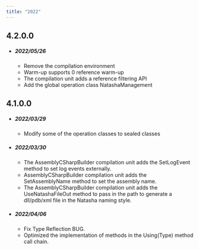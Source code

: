 ```yaml
---
title: "2022"
---  
```


## 4.2.0.0

 - ##### 2022/05/26
   - Remove the compilation environment
   - Warm-up supports 0 reference warm-up
   - The compilation unit adds a reference filtering API
   - Add the global operation class NatashaManagement


## 4.1.0.0

 - ##### 2022/03/29

   - Modify some of the operation classes to sealed classes

 - ##### 2022/03/30

   - The AssemblyCSharpBuilder compilation unit adds the SetLogEvent method to set log events externally.
   - AssemblyCSharpBuilder compilation unit adds the SetAssemblyName method to set the assembly name.
   - The AssemblyCSharpBuilder compilation unit adds the UseNatashaFileOut method to pass in the path to generate a dll/pdb/xml file in the Natasha naming style.

 - ##### 2022/04/06

   - Fix Type Reflection BUG.
   - Optimized the implementation of methods in the Using(Type) method call chain.
